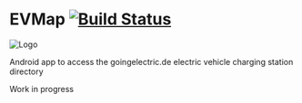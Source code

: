 EVMap [![Build Status](https://travis-ci.org/johan12345/EVMap.svg?branch=master)](https://travis-ci.org/johan12345/EVMap)
=====

![Logo](https://raw.githubusercontent.com/johan12345/EVMap/master/_img/appicon.svg?sanitize=true)

Android app to access the goingelectric.de electric vehicle charging station directory

Work in progress